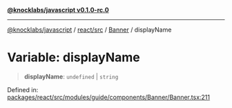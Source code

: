[**@knocklabs/javascript v0.1.0-rc.0**](../../../../../README.md)

***

[@knocklabs/javascript](../../../../../modules.md) / [react/src](../../../README.md) / [Banner](../README.md) / displayName

# Variable: displayName

> **displayName**: `undefined` \| `string`

Defined in: [packages/react/src/modules/guide/components/Banner/Banner.tsx:211](https://github.com/knocklabs/javascript/blob/main/packages/react/src/modules/guide/components/Banner/Banner.tsx#L211)
